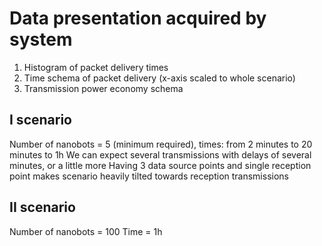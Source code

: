 # Data presentation acquired by system

1. Histogram of packet delivery times
2. Time schema of packet delivery (x-axis scaled to whole scenario)
3. Transmission power economy schema

## I scenario
Number of nanobots = 5 (minimum required), times: from 2 minutes to 20 minutes to 1h
We can expect several transmissions with delays of several minutes, or a little more
Having 3 data source points and single reception point makes scenario heavily tilted towards reception transmissions

## II scenario
Number of nanobots = 100
Time = 1h